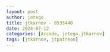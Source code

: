 ```yaml
---
layout: post
author: jotego
title: jtkarnov - 8533440
date: 2024-07-12
categories: [Arcade, jotego.jtkarnov]
tags: [jtkarnov, jtpatreon]
---
```


